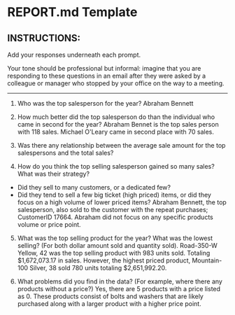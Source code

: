# REPORT.md Template

## INSTRUCTIONS:

Add your responses underneath each prompt. 

Your tone should be professional but informal: imagine that you are responding to these questions in an email after they were asked by a colleague or manager who stopped by your office on the way to a meeting.

---

1. Who was the top salesperson for the year?
Abraham Bennett

2. How much better did the top salesperson do than the individual who came in second for the year?
Abraham Bennet is the top sales person with 118 sales. Michael O'Leary came in second place with 70 sales.

3. Was there any relationship between the average sale amount for the top salespersons and the total sales?
 

4. How do you think the top selling salesperson gained so many sales? What was their strategy?

- Did they sell to many customers, or a dedicated few?
- Did they tend to sell a few big ticket (high priced) items, or did they focus on a high volume of lower priced items?
Abraham Bennett, the top salesperson, also sold to the customer with the repeat purchases; CustomerID 17664. Abraham did not focus on any specific products volume or price point.
 

5. What was the top selling product for the year? What was the lowest selling? (For both dollar amount sold and quantity sold).
Road-350-W Yellow, 42 was the top selling product with 983 units sold. Totaling $1,672,073.17 in sales.
However, the highest priced product, Mountain-100 Silver, 38 sold 780 units totaling $2,651,992.20.

6. What problems did you find in the data? (For example, where there any products without a price?)
Yes, there are 5 products with a price listed as 0. These products consist of bolts and washers that are likely purchased along with a larger product with a higher price point.